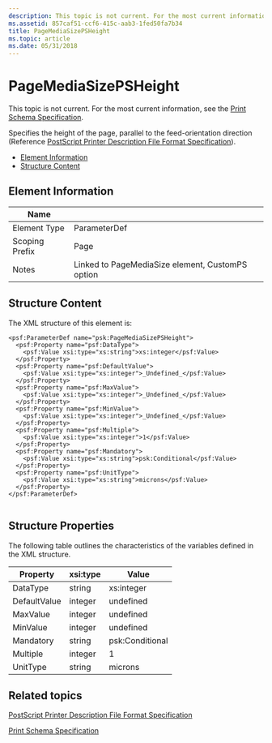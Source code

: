 ```yaml
---
description: This topic is not current. For the most current information, see the Print Schema Specification.
ms.assetid: 857caf51-ccf6-415c-aab3-1fed50fa7b34
title: PageMediaSizePSHeight
ms.topic: article
ms.date: 05/31/2018
---
```


# PageMediaSizePSHeight

This topic is not current. For the most current information, see the [Print Schema Specification](https://www.microsoft.com/whdc/xps/printschema.mspx).

Specifies the height of the page, parallel to the feed-orientation direction (Reference [PostScript Printer Description File Format Specification](https://www.adobe.com/products/postscript/pdfs/PLRM.pdf)).

-   [Element Information](#element-information)
-   [Structure Content](#structure-content)

## Element Information



| Name                       |                                                             |
|----------------------------|-------------------------------------------------------------|
| Element Type <br/>   | ParameterDef<br/>                                     |
| Scoping Prefix <br/> | Page<br/>                                             |
| Notes <br/>          | Linked to PageMediaSize element, CustomPS option<br/> |



 

## Structure Content

The XML structure of this element is:

``` syntax
<psf:ParameterDef name="psk:PageMediaSizePSHeight">
  <psf:Property name="psf:DataType">
    <psf:Value xsi:type="xs:string">xs:integer</psf:Value>
  </psf:Property>
  <psf:Property name="psf:DefaultValue">
    <psf:Value xsi:type="xs:integer">_Undefined_</psf:Value>
  </psf:Property>
  <psf:Property name="psf:MaxValue">
    <psf:Value xsi:type="xs:integer">_Undefined_</psf:Value>
  </psf:Property>
  <psf:Property name="psf:MinValue">
    <psf:Value xsi:type="xs:integer">_Undefined_</psf:Value>
  </psf:Property>
  <psf:Property name="psf:Multiple">
    <psf:Value xsi:type="xs:integer">1</psf:Value>
  </psf:Property>
  <psf:Property name="psf:Mandatory">
    <psf:Value xsi:type="xs:string">psk:Conditional</psf:Value>
  </psf:Property>
  <psf:Property name="psf:UnitType">
    <psf:Value xsi:type="xs:string">microns</psf:Value>
  </psf:Property>
</psf:ParameterDef>
      
```

## Structure Properties

The following table outlines the characteristics of the variables defined in the XML structure.



| Property                | xsi:type           | Value                      |
|-------------------------|--------------------|----------------------------|
| DataType<br/>     | string<br/>  | xs:integer<br/>      |
| DefaultValue<br/> | integer<br/> | undefined<br/>       |
| MaxValue<br/>     | integer<br/> | undefined<br/>       |
| MinValue<br/>     | integer<br/> | undefined<br/>       |
| Mandatory<br/>    | string<br/>  | psk:Conditional<br/> |
| Multiple<br/>     | integer<br/> | 1<br/>               |
| UnitType<br/>     | string<br/>  | microns<br/>         |



 

## Related topics

<dl> <dt>

[PostScript Printer Description File Format Specification](https://www.adobe.com/products/postscript/pdfs/PLRM.pdf)
</dt> <dt>

[Print Schema Specification](https://www.microsoft.com/whdc/xps/printschema.mspx)
</dt> </dl>

 

 




